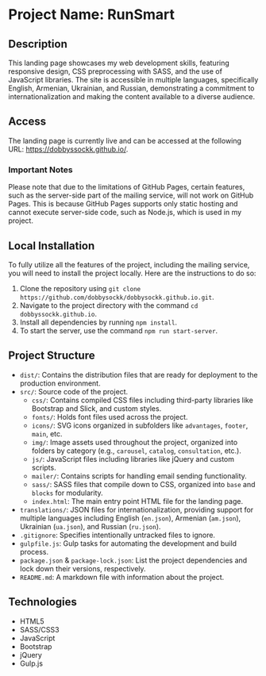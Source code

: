 # Project Name: RunSmart

## Description  
This landing page showcases my web development skills, featuring responsive design, CSS preprocessing with SASS, and the use of JavaScript libraries. The site is accessible in multiple languages, specifically English, Armenian, Ukrainian, and Russian, demonstrating a commitment to internationalization and making the content available to a diverse audience.

## Access
The landing page is currently live and can be accessed at the following URL: https://dobbyssockk.github.io/.

### Important Notes
Please note that due to the limitations of GitHub Pages, certain features, such as the server-side part of the mailing service, will not work on GitHub Pages. This is because GitHub Pages supports only static hosting and cannot execute server-side code, such as Node.js, which is used in my project.

## Local Installation
To fully utilize all the features of the project, including the mailing service, you will need to install the project locally. Here are the instructions to do so:

1. Clone the repository using `git clone https://github.com/dobbysockk/dobbysockk.github.io.git`.
2. Navigate to the project directory with the command `cd dobbyssockk.github.io`.
3. Install all dependencies by running `npm install`.
4. To start the server, use the command `npm run start-server`.

## Project Structure  
- `dist/`: Contains the distribution files that are ready for deployment to the production environment.
- `src/`: Source code of the project.
  - `css/`: Contains compiled CSS files including third-party libraries like Bootstrap and Slick, and custom styles.
  - `fonts/`: Holds font files used across the project.
  - `icons/`: SVG icons organized in subfolders like `advantages`, `footer`, `main`, etc.
  - `img/`: Image assets used throughout the project, organized into folders by category (e.g., `carousel`, `catalog`, `consultation`, etc.).
  - `js/`: JavaScript files including libraries like jQuery and custom scripts.
  - `mailer/`: Contains scripts for handling email sending functionality.
  - `sass/`: SASS files that compile down to CSS, organized into `base` and `blocks` for modularity.
  - `index.html`: The main entry point HTML file for the landing page.
- `translations/`: JSON files for internationalization, providing support for multiple languages including English (`en.json`), Armenian (`am.json`), Ukrainian (`ua.json`), and Russian (`ru.json`).
- `.gitignore`: Specifies intentionally untracked files to ignore.
- `gulpfile.js`: Gulp tasks for automating the development and build process.
- `package.json` & `package-lock.json`: List the project dependencies and lock down their versions, respectively.
- `README.md`: A markdown file with information about the project.

## Technologies  
- HTML5
- SASS/CSS3
- JavaScript
- Bootstrap
- jQuery
- Gulp.js
